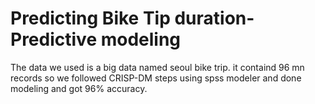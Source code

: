 # Predicting Bike Tip duration-Predictive modeling
The data we used is a big data named seoul bike trip. it containd 96 mn records
so we followed CRISP-DM steps using spss modeler and done modeling and got 96% accuracy.
